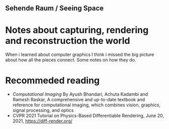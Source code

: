 ##  Sehende Raum / Seeing Space
# Notes about capturing, rendering and reconstruction the world
When i learned about computer graphics I think i missed the big picture about how all the pieces connect. 
Some notes on how they do.

# Recommeded reading
* *Computational Imaging* By Ayush Bhandari, Achuta Kadambi and Ramesh Raskar, A comprehensive and up-to-date textbook and reference for computational imaging, which combines vision, graphics, signal processing, and optics
* CVPR 2021 Tutorial on Physics-Based Differentiable Rendering, June 20, 2021,  https://diff-render.org/

